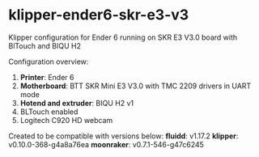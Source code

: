 # klipper-ender6-skr-e3-v3
Klipper configuration for Ender 6 running on SKR E3 V3.0 board with BlTouch and BIQU H2

Configuration overview:
1. **Printer**: Ender 6
2. **Motherboard**: BTT SKR Mini E3 V3.0 with TMC 2209 drivers in UART mode
3. **Hotend and extruder**: BIQU H2 v1
4. BLTouch enabled
5. Logitech C920 HD webcam


Created to be compatible with versions below:
**fluidd**: v1.17.2
**klipper**: v0.10.0-368-g4a8a76ea
**moonraker**: v0.7.1-546-g47c6245
